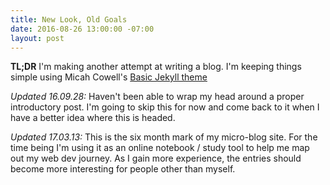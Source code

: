 ```yaml
---
title: New Look, Old Goals
date: 2016-08-26 13:00:00 -07:00
layout: post
---
```


**TL;DR** I'm making another attempt at writing a blog. I'm keeping things simple using Micah Cowell's [Basic Jekyll theme](https://github.com/getmicah/getmicah.github.io)

*Updated 16.09.28:* Haven't been able to wrap my head around a proper introductory post. I'm going to skip this for now and come back to it when I have a better idea where this is headed.

*Updated 17.03.13:* This is the six month mark of my micro-blog site. For the time being I'm using it as an online notebook / study tool to help me map out my web dev journey. As I gain more experience, the entries should become more interesting for people other than myself. 